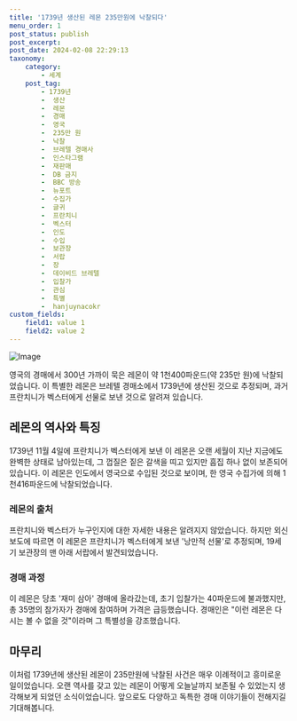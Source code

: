 ```yaml
---
title: '1739년 생산된 레몬 235만원에 낙찰되다'
menu_order: 1
post_status: publish
post_excerpt: 
post_date: 2024-02-08 22:29:13
taxonomy:
    category:
        - 세계
    post_tag:
        - 1739년
        -  생산
        -  레몬
        -  경매
        -  영국
        -  235만 원
        -  낙찰
        -  브레텔 경매사
        -  인스타그램
        -  재판매
        -  DB 금지
        -  BBC 방송
        -  뉴포트
        -  수집가
        -  글귀
        -  프란치니
        -  벡스터
        -  인도
        -  수입
        -  보관장
        -  서랍
        -  장
        -  데이비드 브레텔
        -  입찰가
        -  관심
        -  특별
        -  hanjuynacokr
custom_fields:
    field1: value 1
    field2: value 2
---
```


![Image](https://imgnews.pstatic.net/image/001/2024/02/08/AKR20240208175600009_01_i_P4_20240208200706321.jpg?type=w647)

영국의 경매에서 300년 가까이 묵은 레몬이 약 1천400파운드(약 235만 원)에 낙찰되었습니다. 이 특별한 레몬은 브레텔 경매소에서 1739년에 생산된 것으로 추정되며, 과거 프란치니가 벡스터에게 선물로 보낸 것으로 알려져 있습니다.
## 레몬의 역사와 특징
1739년 11월 4일에 프란치니가 벡스터에게 보낸 이 레몬은 오랜 세월이 지난 지금에도 완벽한 상태로 남아있는데, 그 껍질은 짙은 갈색을 띠고 있지만 흠집 하나 없이 보존되어 있습니다. 이 레몬은 인도에서 영국으로 수입된 것으로 보이며, 한 영국 수집가에 의해 1천416파운드에 낙찰되었습니다.
### 레몬의 출처
프란치니와 벡스터가 누구인지에 대한 자세한 내용은 알려지지 않았습니다. 하지만 외신 보도에 따르면 이 레몬은 프란치니가 벡스터에게 보낸 '낭만적 선물'로 추정되며, 19세기 보관장의 맨 아래 서랍에서 발견되었습니다.
### 경매 과정
이 레몬은 당초 '재미 삼아' 경매에 올라갔는데, 초기 입찰가는 40파운드에 불과했지만, 총 35명의 참가자가 경매에 참여하며 가격은 급등했습니다. 경매인은 "이런 레몬은 다시는 볼 수 없을 것"이라며 그 특별성을 강조했습니다.
## 마무리
이처럼 1739년에 생산된 레몬이 235만원에 낙찰된 사건은 매우 이례적이고 흥미로운 일이었습니다. 오랜 역사를 갖고 있는 레몬이 어떻게 오늘날까지 보존될 수 있었는지 생각해보게 되었던 소식이었습니다. 앞으로도 다양하고 독특한 경매 이야기들이 전해지길 기대해봅니다.

